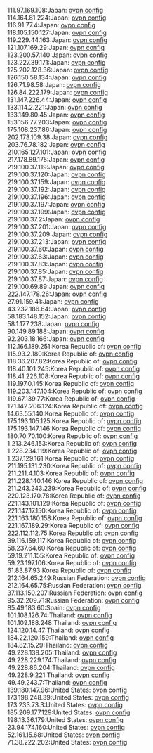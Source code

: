 111.97.169.108:Japan: [ovpn config](vpn/111_97_169_108.ovpn)  
114.164.81.224:Japan: [ovpn config](vpn/114_164_81_224.ovpn)  
116.91.77.4:Japan: [ovpn config](vpn/116_91_77_4.ovpn)  
118.105.150.127:Japan: [ovpn config](vpn/118_105_150_127.ovpn)  
119.229.44.163:Japan: [ovpn config](vpn/119_229_44_163.ovpn)  
121.107.169.29:Japan: [ovpn config](vpn/121_107_169_29.ovpn)  
123.200.57.140:Japan: [ovpn config](vpn/123_200_57_140.ovpn)  
123.227.39.171:Japan: [ovpn config](vpn/123_227_39_171.ovpn)  
125.202.128.36:Japan: [ovpn config](vpn/125_202_128_36.ovpn)  
126.150.58.134:Japan: [ovpn config](vpn/126_150_58_134.ovpn)  
126.71.98.58:Japan: [ovpn config](vpn/126_71_98_58.ovpn)  
126.84.222.179:Japan: [ovpn config](vpn/126_84_222_179.ovpn)  
131.147.226.44:Japan: [ovpn config](vpn/131_147_226_44.ovpn)  
133.114.2.221:Japan: [ovpn config](vpn/133_114_2_221.ovpn)  
133.149.80.45:Japan: [ovpn config](vpn/133_149_80_45.ovpn)  
153.156.77.203:Japan: [ovpn config](vpn/153_156_77_203.ovpn)  
175.108.237.86:Japan: [ovpn config](vpn/175_108_237_86.ovpn)  
202.173.109.38:Japan: [ovpn config](vpn/202_173_109_38.ovpn)  
203.76.78.182:Japan: [ovpn config](vpn/203_76_78_182.ovpn)  
210.165.127.101:Japan: [ovpn config](vpn/210_165_127_101.ovpn)  
217.178.89.175:Japan: [ovpn config](vpn/217_178_89_175.ovpn)  
219.100.37.119:Japan: [ovpn config](vpn/219_100_37_119.ovpn)  
219.100.37.120:Japan: [ovpn config](vpn/219_100_37_120.ovpn)  
219.100.37.159:Japan: [ovpn config](vpn/219_100_37_159.ovpn)  
219.100.37.192:Japan: [ovpn config](vpn/219_100_37_192.ovpn)  
219.100.37.196:Japan: [ovpn config](vpn/219_100_37_196.ovpn)  
219.100.37.197:Japan: [ovpn config](vpn/219_100_37_197.ovpn)  
219.100.37.199:Japan: [ovpn config](vpn/219_100_37_199.ovpn)  
219.100.37.2:Japan: [ovpn config](vpn/219_100_37_2.ovpn)  
219.100.37.201:Japan: [ovpn config](vpn/219_100_37_201.ovpn)  
219.100.37.209:Japan: [ovpn config](vpn/219_100_37_209.ovpn)  
219.100.37.213:Japan: [ovpn config](vpn/219_100_37_213.ovpn)  
219.100.37.60:Japan: [ovpn config](vpn/219_100_37_60.ovpn)  
219.100.37.63:Japan: [ovpn config](vpn/219_100_37_63.ovpn)  
219.100.37.83:Japan: [ovpn config](vpn/219_100_37_83.ovpn)  
219.100.37.85:Japan: [ovpn config](vpn/219_100_37_85.ovpn)  
219.100.37.87:Japan: [ovpn config](vpn/219_100_37_87.ovpn)  
219.100.69.89:Japan: [ovpn config](vpn/219_100_69_89.ovpn)  
222.147.178.26:Japan: [ovpn config](vpn/222_147_178_26.ovpn)  
27.91.159.41:Japan: [ovpn config](vpn/27_91_159_41.ovpn)  
43.232.186.64:Japan: [ovpn config](vpn/43_232_186_64.ovpn)  
58.183.148.152:Japan: [ovpn config](vpn/58_183_148_152.ovpn)  
58.1.177.238:Japan: [ovpn config](vpn/58_1_177_238.ovpn)  
90.149.89.188:Japan: [ovpn config](vpn/90_149_89_188.ovpn)  
92.203.18.166:Japan: [ovpn config](vpn/92_203_18_166.ovpn)  
112.166.189.251:Korea Republic of: [ovpn config](vpn/112_166_189_251.ovpn)  
115.93.2.180:Korea Republic of: [ovpn config](vpn/115_93_2_180.ovpn)  
118.36.207.82:Korea Republic of: [ovpn config](vpn/118_36_207_82.ovpn)  
118.40.101.245:Korea Republic of: [ovpn config](vpn/118_40_101_245.ovpn)  
118.41.226.108:Korea Republic of: [ovpn config](vpn/118_41_226_108.ovpn)  
119.197.0.145:Korea Republic of: [ovpn config](vpn/119_197_0_145.ovpn)  
119.203.147.104:Korea Republic of: [ovpn config](vpn/119_203_147_104.ovpn)  
119.67.139.77:Korea Republic of: [ovpn config](vpn/119_67_139_77.ovpn)  
121.142.206.124:Korea Republic of: [ovpn config](vpn/121_142_206_124.ovpn)  
14.63.55.140:Korea Republic of: [ovpn config](vpn/14_63_55_140.ovpn)  
175.193.105.125:Korea Republic of: [ovpn config](vpn/175_193_105_125.ovpn)  
175.193.147.146:Korea Republic of: [ovpn config](vpn/175_193_147_146.ovpn)  
180.70.70.100:Korea Republic of: [ovpn config](vpn/180_70_70_100.ovpn)  
1.213.246.153:Korea Republic of: [ovpn config](vpn/1_213_246_153.ovpn)  
1.228.234.119:Korea Republic of: [ovpn config](vpn/1_228_234_119.ovpn)  
1.237.129.161:Korea Republic of: [ovpn config](vpn/1_237_129_161.ovpn)  
211.195.131.230:Korea Republic of: [ovpn config](vpn/211_195_131_230.ovpn)  
211.211.4.103:Korea Republic of: [ovpn config](vpn/211_211_4_103.ovpn)  
211.228.140.146:Korea Republic of: [ovpn config](vpn/211_228_140_146.ovpn)  
211.243.243.239:Korea Republic of: [ovpn config](vpn/211_243_243_239.ovpn)  
220.123.170.78:Korea Republic of: [ovpn config](vpn/220_123_170_78.ovpn)  
221.143.101.129:Korea Republic of: [ovpn config](vpn/221_143_101_129.ovpn)  
221.147.17.150:Korea Republic of: [ovpn config](vpn/221_147_17_150.ovpn)  
221.163.180.158:Korea Republic of: [ovpn config](vpn/221_163_180_158.ovpn)  
221.167.189.29:Korea Republic of: [ovpn config](vpn/221_167_189_29.ovpn)  
222.112.112.75:Korea Republic of: [ovpn config](vpn/222_112_112_75.ovpn)  
39.116.159.117:Korea Republic of: [ovpn config](vpn/39_116_159_117.ovpn)  
58.237.64.60:Korea Republic of: [ovpn config](vpn/58_237_64_60.ovpn)  
59.19.211.155:Korea Republic of: [ovpn config](vpn/59_19_211_155.ovpn)  
59.23.197.106:Korea Republic of: [ovpn config](vpn/59_23_197_106.ovpn)  
61.83.87.93:Korea Republic of: [ovpn config](vpn/61_83_87_93.ovpn)  
212.164.65.249:Russian Federation: [ovpn config](vpn/212_164_65_249.ovpn)  
212.164.65.75:Russian Federation: [ovpn config](vpn/212_164_65_75.ovpn)  
37.113.150.207:Russian Federation: [ovpn config](vpn/37_113_150_207.ovpn)  
95.32.209.71:Russian Federation: [ovpn config](vpn/95_32_209_71.ovpn)  
85.49.183.60:Spain: [ovpn config](vpn/85_49_183_60.ovpn)  
101.108.126.74:Thailand: [ovpn config](vpn/101_108_126_74.ovpn)  
101.109.188.248:Thailand: [ovpn config](vpn/101_109_188_248.ovpn)  
124.120.14.47:Thailand: [ovpn config](vpn/124_120_14_47.ovpn)  
184.22.120.159:Thailand: [ovpn config](vpn/184_22_120_159.ovpn)  
184.82.15.29:Thailand: [ovpn config](vpn/184_82_15_29.ovpn)  
49.228.138.205:Thailand: [ovpn config](vpn/49_228_138_205.ovpn)  
49.228.229.174:Thailand: [ovpn config](vpn/49_228_229_174.ovpn)  
49.228.86.204:Thailand: [ovpn config](vpn/49_228_86_204.ovpn)  
49.228.9.221:Thailand: [ovpn config](vpn/49_228_9_221.ovpn)  
49.49.243.7:Thailand: [ovpn config](vpn/49_49_243_7.ovpn)  
139.180.147.96:United States: [ovpn config](vpn/139_180_147_96.ovpn)  
173.198.248.39:United States: [ovpn config](vpn/173_198_248_39.ovpn)  
173.233.73.3:United States: [ovpn config](vpn/173_233_73_3.ovpn)  
185.209.177.129:United States: [ovpn config](vpn/185_209_177_129.ovpn)  
198.13.36.179:United States: [ovpn config](vpn/198_13_36_179.ovpn)  
23.94.174.160:United States: [ovpn config](vpn/23_94_174_160.ovpn)  
52.161.15.68:United States: [ovpn config](vpn/52_161_15_68.ovpn)  
71.38.222.202:United States: [ovpn config](vpn/71_38_222_202.ovpn)  
